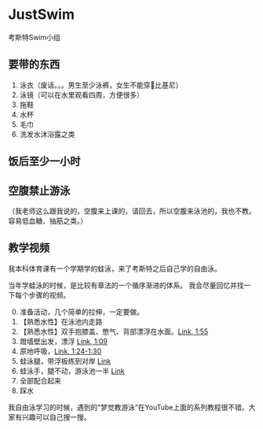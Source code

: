 # JustSwim
考斯特Swim小组

## 要带的东西
1. 泳衣（废话。。。男生至少泳裤，女生不能穿👙比基尼）
2. 泳镜（可以在水里观看四周，方便很多）
3. 拖鞋
4. 水杯
5. 毛巾
6. 洗发水沐浴露之类

## 饭后至少一小时
## 空腹禁止游泳

（我老师这么跟我说的，空腹来上课的，请回去，所以空腹来泳池的，我也不教。容易低血糖、抽筋之类。）

## 教学视频

我本科体育课有一个学期学的蛙泳，来了考斯特之后自己学的自由泳。

当年学蛙泳的时候，是比较有章法的一个循序渐进的体系。
我会尽量回忆并找一下每个步骤的视频。

0. 准备活动，几个简单的拉伸，一定要做。
1. 【熟悉水性】在泳池内走路
2. 【熟悉水性】双手抱膝盖、憋气、背部漂浮在水面。[Link, 1:55](https://youtu.be/0apIaGTmZbo?t=115)
3. 蹬墙壁出发，漂浮 [Link, 1:09](https://youtu.be/bNIvrNlVJ_Y?t=69)
4. 原地呼吸，[Link, 1:24-1:30](https://youtu.be/LJTfJ46o45w?t=84)
5. 蛙泳腿，带浮板练到对岸 [Link](https://www.youtube.com/watch?v=fEZeMjMgo6E)
6. 蛙泳手，腿不动，游泳池一半 [Link](https://www.youtube.com/watch?v=U1D1YVnF00Q)
7. 全部配合起来
8. 踩水


我自由泳学习的时候，遇到的“梦觉教游泳”在YouTube上面的系列教程很不错。大家有兴趣可以自己搜一搜。



